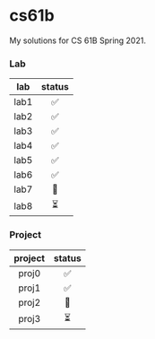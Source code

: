 # cs61b
My solutions for CS 61B Spring 2021.

### Lab
| lab |status|
|:---:|:----:|
| lab1 | ✅ |
| lab2 | ✅ |
| lab3 | ✅ |
| lab4 | ✅ |
| lab5 | ✅ |
| lab6 | ✅ |
| lab7 | 🔄 |
| lab8 | ⏳ |

### Project
| project |status|
|:----:|:----:|
| proj0 | ✅ |
| proj1 | ✅ |
| proj2 | 🔄 |
| proj3 | ⏳ |